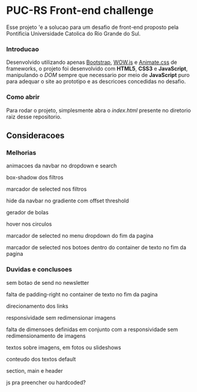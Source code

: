 # PUC-RS Front-end challenge

Esse projeto 'e a solucao para um desafio de front-end proposto pela Pontificia Universidade Catolica do Rio Grande do Sul.

### Introducao

Desenvolvido utilizando apenas [Bootstrap](https://getbootstrap.com/), [WOW.js](https://wowjs.uk/) e [Animate.css](https://daneden.github.io/animate.css/) de frameworks, o projeto foi desenvolvido com **HTML5**, **CSS3** e **JavaScript**, manipulando o _DOM_ sempre que necessario por meio de **JavaScript** puro para adequar o site ao prototipo e as descricoes concedidas no desafio.

### Como abrir

Para rodar o projeto, simplesmente abra o _index.html_ presente no diretorio raiz desse repositorio.

## Consideracoes

### Melhorias

animacoes da navbar no dropdown e search

box-shadow dos filtros

marcador de selected nos filtros

hide da navbar no gradiente com offset threshold

gerador de bolas

hover nos circulos

marcador de selected no menu dropdown do fim da pagina

marcador de selected nos botoes dentro do container de texto no fim da pagina

### Duvidas e conclusoes

sem botao de send no newsletter

falta de padding-right no container de texto no fim da pagina

direcionamento dos links

responsividade sem redimensionar imagens

falta de dimensoes definidas em conjunto com a responsividade sem redimensionamento de imagens

textos sobre imagens, em fotos ou slideshows

conteudo dos textos default

section, main e header

js pra preencher ou hardcoded?
